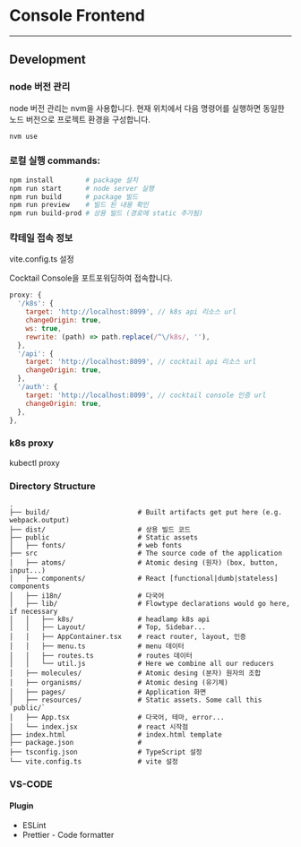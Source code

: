 # Console Frontend

---

## Development

### node 버전 관리

node 버전 관리는 nvm을 사용합니다. 현재 위치에서 다음 명령어를 실행하면 동일한 노드 버전으로 프로젝트 환경을 구성합니다.

```sh
nvm use
```

### 로컬 실행 commands:

```sh
npm install        # package 설치
npm run start      # node server 실행
npm run build      # package 빌드
npm run preview    # 빌드 된 내용 확인
npm run build-prod # 상용 빌드 (경로에 static 추가됨)
```

### 칵테일 접속 정보

vite.config.ts 설정

Cocktail Console을 포트포워딩하여 접속합니다.

```js
proxy: {
  '/k8s': {
    target: 'http://localhost:8099', // k8s api 리소스 url
    changeOrigin: true,
    ws: true,
    rewrite: (path) => path.replace(/^\/k8s/, ''),
  },
  '/api': {
    target: 'http://localhost:8099', // cocktail api 리소스 url
    changeOrigin: true,
  },
  '/auth': {
    target: 'http://localhost:8099', // cocktail console 인증 url
    changeOrigin: true,
  },
},
```

### k8s proxy

kubectl proxy

### Directory Structure

```
.
├── build/                      # Built artifacts get put here (e.g. webpack.output)
├── dist/                       # 상용 빌드 코드
├── public                      # Static assets
│   ├── fonts/                  # web fonts
├── src                         # The source code of the application
│   ├── atoms/                  # Atomic desing (원자) (box, button, input...)
│   ├── components/             # React [functional|dumb|stateless] components
│   ├── i18n/                   # 다국어
│   ├── lib/                    # Flowtype declarations would go here, if necessary
│   │   ├── k8s/                # headlamp k8s api
│   │   ├── Layout/             # Top, Sidebar...
│   │   ├── AppContainer.tsx    # react router, layout, 인증
│   │   ├── menu.ts             # menu 데이터
│   │   ├── routes.ts           # routes 데이터
│   │   └── util.js             # Here we combine all our reducers
│   ├── molecules/              # Atomic desing (분자) 원자의 조합
│   ├── organisms/              # Atomic desing (유기체)
│   ├── pages/                  # Application 화면
│   ├── resources/              # Static assets. Some call this `public/`
│   ├── App.tsx                 # 다국어, 테마, error...
│   └── index.jsx               # react 시작점
├── index.html                  # index.html template
├── package.json                #
├── tsconfig.json               # TypeScript 설정
└── vite.config.ts              # vite 설정
```

### VS-CODE

#### Plugin

- ESLint
- Prettier - Code formatter
